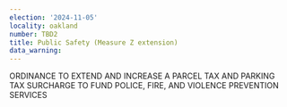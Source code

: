 ```yaml
---
election: '2024-11-05'
locality: oakland
number: TBD2
title: Public Safety (Measure Z extension)
data_warning: 
---
```

ORDINANCE TO EXTEND AND INCREASE A PARCEL TAX AND PARKING TAX SURCHARGE TO FUND POLICE, FIRE, AND VIOLENCE PREVENTION SERVICES
